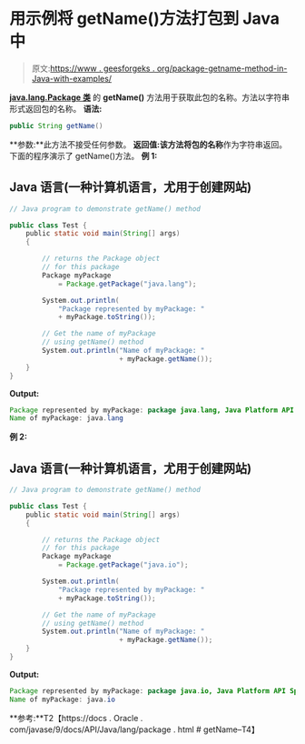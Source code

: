 # 用示例将 getName()方法打包到 Java 中

> 原文:[https://www . geesforgeks . org/package-getname-method-in-Java-with-examples/](https://www.geeksforgeeks.org/package-getname-method-in-java-with-examples/)

[**java.lang.Package 类**](https://www.geeksforgeeks.org/java-lang-package-java/) 的 **getName()** 方法用于获取此包的名称。方法以字符串形式返回包的名称。
**语法:**

```java
public String getName()
```

**参数:**此方法不接受任何参数。
**返回值:**该方法将包的**名称**作为字符串返回。
下面的程序演示了 getName()方法。
**例 1:**

## Java 语言(一种计算机语言，尤用于创建网站)

```java
// Java program to demonstrate getName() method

public class Test {
    public static void main(String[] args)
    {

        // returns the Package object
        // for this package
        Package myPackage
            = Package.getPackage("java.lang");

        System.out.println(
            "Package represented by myPackage: "
            + myPackage.toString());

        // Get the name of myPackage
        // using getName() method
        System.out.println("Name of myPackage: "
                           + myPackage.getName());
    }
}
```

**Output:** 

```java
Package represented by myPackage: package java.lang, Java Platform API Specification, version 1.8
Name of myPackage: java.lang
```

**例 2:**

## Java 语言(一种计算机语言，尤用于创建网站)

```java
// Java program to demonstrate getName() method

public class Test {
    public static void main(String[] args)
    {

        // returns the Package object
        // for this package
        Package myPackage
            = Package.getPackage("java.io");

        System.out.println(
            "Package represented by myPackage: "
            + myPackage.toString());

        // Get the name of myPackage
        // using getName() method
        System.out.println("Name of myPackage: "
                           + myPackage.getName());
    }
}
```

**Output:** 

```java
Package represented by myPackage: package java.io, Java Platform API Specification, version 1.8
Name of myPackage: java.io
```

**参考:**T2【https://docs . Oracle . com/javase/9/docs/API/Java/lang/package . html # getName–T4】